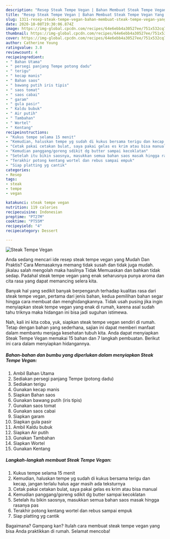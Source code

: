 ```yaml
---
description: "Resep Steak Tempe Vegan | Bahan Membuat Steak Tempe Vegan Yang Menggugah Selera"
title: "Resep Steak Tempe Vegan | Bahan Membuat Steak Tempe Vegan Yang Menggugah Selera"
slug: 1311-resep-steak-tempe-vegan-bahan-membuat-steak-tempe-vegan-yang-menggugah-selera
date: 2020-10-08T19:30:06.874Z
image: https://img-global.cpcdn.com/recipes/64e6ebb4a30527ee/751x532cq70/steak-tempe-vegan-foto-resep-utama.jpg
thumbnail: https://img-global.cpcdn.com/recipes/64e6ebb4a30527ee/751x532cq70/steak-tempe-vegan-foto-resep-utama.jpg
cover: https://img-global.cpcdn.com/recipes/64e6ebb4a30527ee/751x532cq70/steak-tempe-vegan-foto-resep-utama.jpg
author: Catherine Young
ratingvalue: 3.8
reviewcount: 4
recipeingredient:
- " Bahan Utama"
- " persegi panjang Tempe potong dadu"
- " terigu"
- " kecap manis"
- " Bahan saos"
- " bawang putih iris tipis"
- " saos tomat"
- " saos cabai"
- " garam"
- " gula pasir"
- " Kaldu bubuk"
- " Air putih"
- " Tambahan"
- " Wortel"
- " Kentang"
recipeinstructions:
- "Kukus tempe selama 15 menit"
- "Kemudian, haluskan tempe yg sudah di kukus bersama terigu dan kecap, jangan terlalu halus agar masih ada teksturnya"
- "Cetak pakai cetakan bulat, saya pakai gelas es krim atau bisa manual"
- "Kemudian panggang/goreng sdikit dg butter sampai kecoklatan"
- "Setelah itu bikin saosnya, masukkan semua bahan saos masak hingga rasanya pas"
- "Terakhir potong kentang wortel dan rebus sampai empuk"
- "Siap platting yg cantik"
categories:
- Resep
tags:
- steak
- tempe
- vegan

katakunci: steak tempe vegan 
nutrition: 119 calories
recipecuisine: Indonesian
preptime: "PT27M"
cooktime: "PT55M"
recipeyield: "4"
recipecategory: Dessert

---
```



![Steak Tempe Vegan](https://img-global.cpcdn.com/recipes/64e6ebb4a30527ee/751x532cq70/steak-tempe-vegan-foto-resep-utama.jpg)

Anda sedang mencari ide resep steak tempe vegan yang Mudah Dan Praktis? Cara Memasaknya memang tidak susah dan tidak juga mudah. jikalau salah mengolah maka hasilnya Tidak Memuaskan dan bahkan tidak sedap. Padahal steak tempe vegan yang enak seharusnya punya aroma dan cita rasa yang dapat memancing selera kita.



Banyak hal yang sedikit banyak berpengaruh terhadap kualitas rasa dari steak tempe vegan, pertama dari jenis bahan, kedua pemilihan bahan segar hingga cara membuat dan menghidangkannya. Tidak usah pusing jika ingin menyiapkan steak tempe vegan yang enak di rumah, karena asal sudah tahu triknya maka hidangan ini bisa jadi suguhan istimewa.


Nah, kali ini kita coba, yuk, siapkan steak tempe vegan sendiri di rumah. Tetap dengan bahan yang sederhana, sajian ini dapat memberi manfaat dalam membantu menjaga kesehatan tubuh kita. Anda dapat menyiapkan Steak Tempe Vegan memakai 15 bahan dan 7 langkah pembuatan. Berikut ini cara dalam menyiapkan hidangannya.

<!--inarticleads1-->

##### Bahan-bahan dan bumbu yang diperlukan dalam menyiapkan Steak Tempe Vegan:

1. Ambil  Bahan Utama
1. Sediakan  persegi panjang Tempe (potong dadu)
1. Sediakan  terigu
1. Gunakan  kecap manis
1. Siapkan  Bahan saos
1. Gunakan  bawang putih (iris tipis)
1. Gunakan  saos tomat
1. Gunakan  saos cabai
1. Siapkan  garam
1. Siapkan  gula pasir
1. Ambil  Kaldu bubuk
1. Siapkan  Air putih
1. Gunakan  Tambahan
1. Siapkan  Wortel
1. Gunakan  Kentang




<!--inarticleads2-->

##### Langkah-langkah membuat Steak Tempe Vegan:

1. Kukus tempe selama 15 menit
1. Kemudian, haluskan tempe yg sudah di kukus bersama terigu dan kecap, jangan terlalu halus agar masih ada teksturnya
1. Cetak pakai cetakan bulat, saya pakai gelas es krim atau bisa manual
1. Kemudian panggang/goreng sdikit dg butter sampai kecoklatan
1. Setelah itu bikin saosnya, masukkan semua bahan saos masak hingga rasanya pas
1. Terakhir potong kentang wortel dan rebus sampai empuk
1. Siap platting yg cantik




Bagaimana? Gampang kan? Itulah cara membuat steak tempe vegan yang bisa Anda praktikkan di rumah. Selamat mencoba!
